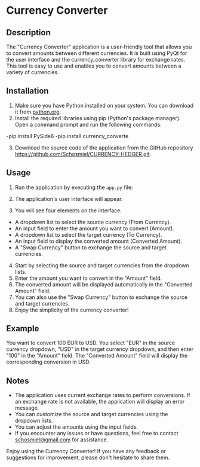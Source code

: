 # Currency Converter

## Description
The "Currency Converter" application is a user-friendly tool that allows you to convert amounts between different currencies. 
It is built using PyQt for the user interface and the currency_converter library for exchange rates. 
This tool is easy to use and enables you to convert amounts between a variety of currencies.

## Installation
1. Make sure you have Python installed on your system. You can download it from [python.org](https://www.python.org/downloads/).
2. Install the required libraries using pip (Python's package manager). Open a command prompt and run the following commands:

-pip install PySide6
-pip install currency_converte

3. Download the source code of the application from the GitHub repository https://github.com/Schosmiel/CURRENCY-HEDGER.git.

## Usage
1. Run the application by executing the `app.py` file:

2. The application's user interface will appear.
3. You will see four elements on the interface:
- A dropdown list to select the source currency (From Currency).
- An input field to enter the amount you want to convert (Amount).
- A dropdown list to select the target currency (To Currency).
- An input field to display the converted amount (Converted Amount).
- A "Swap Currency" button to exchange the source and target currencies.
4. Start by selecting the source and target currencies from the dropdown lists.
5. Enter the amount you want to convert in the "Amount" field.
6. The converted amount will be displayed automatically in the "Converted Amount" field.
7. You can also use the "Swap Currency" button to exchange the source and target currencies.
8. Enjoy the simplicity of the currency converter!

## Example
You want to convert 100 EUR to USD. You select "EUR" in the source currency dropdown,
"USD" in the target currency dropdown, and then enter "100" in the "Amount" field.
The "Converted Amount" field will display the corresponding conversion in USD.

## Notes
- The application uses current exchange rates to perform conversions. If an exchange rate is not available, the application will display an error message.
- You can customize the source and target currencies using the dropdown lists.
- You can adjust the amounts using the input fields.
- If you encounter any issues or have questions, feel free to contact schosmiel@gmail.com for assistance.

Enjoy using the Currency Converter! If you have any feedback or suggestions for improvement, please don't hesitate to share them.


